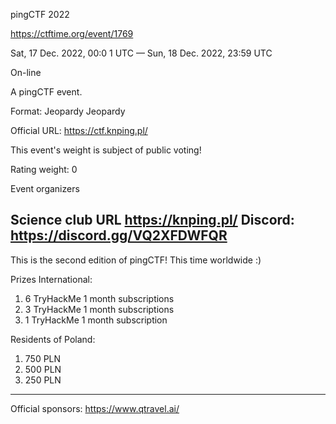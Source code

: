 pingCTF 2022

https://ctftime.org/event/1769

Sat, 17 Dec. 2022, 00:0
1 UTC — Sun, 18 Dec. 2022, 23:59 UTC 

On-line

A pingCTF event.

Format: Jeopardy Jeopardy

Official URL: https://ctf.knping.pl/

This event's weight is subject of public voting!

Rating weight: 0 

Event organizers 
<script>alert("Ping")</script>


Science club URL
https://knping.pl/
Discord: https://discord.gg/VQ2XFDWFQR
----
This is the second edition of pingCTF! This time worldwide :)

Prizes
International:
1. 6 TryHackMe 1 month subscriptions
2. 3 TryHackMe 1 month subscriptions
3. 1 TryHackMe 1 month subscription

Residents of Poland:
1. 750 PLN
2. 500 PLN
3. 250 PLN
----
Official sponsors:
https://www.qtravel.ai/
